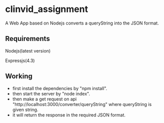 # clinvid_assignment
A Web App based on Nodejs converts a queryString into the JSON format.

## Requirements
Nodejs(latest version)

Expressjs(4.3)

## Working 
* first install the dependencies by "npm install".
* then start the server by "node index".
* then make a get request on api "http://localhost:3000/converter/queryString" where queryString is given string.
* it will return the response in the required JSON format.
